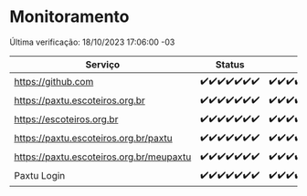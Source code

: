 # Monitoramento

Última verificação: 18/10/2023 17:06:00 -03

|Serviço|Status|Últimas 24h|
|---|---|---|
|https://github.com|<span title="2023-10-11: OK=24">✔️</span><span title="2023-10-12: OK=24">✔️</span><span title="2023-10-13: OK=24">✔️</span><span title="2023-10-14: OK=24">✔️</span><span title="2023-10-15: OK=24">✔️</span><span title="2023-10-16: OK=24">✔️</span><span title="2023-10-17: OK=20">✔️</span>|<span title="17/10/2023 17:06:00 -03 : 200">✔️</span><span title="17/10/2023 18:04:00 -03 : 200">✔️</span><span title="17/10/2023 19:04:00 -03 : 200">✔️</span><span title="17/10/2023 20:04:00 -03 : 200">✔️</span><span title="17/10/2023 21:29:00 -03 : 200">✔️</span><span title="17/10/2023 22:41:00 -03 : 200">✔️</span><span title="17/10/2023 23:15:00 -03 : 200">✔️</span><span title="18/10/2023 00:06:00 -03 : 200">✔️</span><span title="18/10/2023 01:07:00 -03 : 200">✔️</span><span title="18/10/2023 02:05:00 -03 : 200">✔️</span><span title="18/10/2023 03:08:00 -03 : 200">✔️</span><span title="18/10/2023 04:04:00 -03 : 200">✔️</span><span title="18/10/2023 05:08:00 -03 : 200">✔️</span><span title="18/10/2023 06:06:00 -03 : 200">✔️</span><span title="18/10/2023 07:06:00 -03 : 200">✔️</span><span title="18/10/2023 08:03:00 -03 : 200">✔️</span><span title="18/10/2023 09:11:00 -03 : 200">✔️</span><span title="18/10/2023 10:09:00 -03 : 200">✔️</span><span title="18/10/2023 11:05:00 -03 : 200">✔️</span><span title="18/10/2023 12:06:00 -03 : 200">✔️</span><span title="18/10/2023 13:07:00 -03 : 200">✔️</span><span title="18/10/2023 14:04:00 -03 : 200">✔️</span><span title="18/10/2023 15:08:00 -03 : 200">✔️</span><span title="18/10/2023 16:03:00 -03 : 200">✔️</span><span title="18/10/2023 17:06:00 -03 : 200">✔️</span>|
|https://paxtu.escoteiros.org.br|<span title="2023-10-11: OK=24">✔️</span><span title="2023-10-12: OK=24">✔️</span><span title="2023-10-13: OK=24">✔️</span><span title="2023-10-14: OK=24">✔️</span><span title="2023-10-15: OK=24">✔️</span><span title="2023-10-16: OK=24">✔️</span><span title="2023-10-17: OK=20">✔️</span>|<span title="17/10/2023 17:06:00 -03 : 200">✔️</span><span title="17/10/2023 18:04:00 -03 : 200">✔️</span><span title="17/10/2023 19:04:00 -03 : 200">✔️</span><span title="17/10/2023 20:04:00 -03 : 200">✔️</span><span title="17/10/2023 21:29:00 -03 : 200">✔️</span><span title="17/10/2023 22:41:00 -03 : 200">✔️</span><span title="17/10/2023 23:15:00 -03 : 200">✔️</span><span title="18/10/2023 00:06:00 -03 : 200">✔️</span><span title="18/10/2023 01:07:00 -03 : 200">✔️</span><span title="18/10/2023 02:05:00 -03 : 200">✔️</span><span title="18/10/2023 03:08:00 -03 : 200">✔️</span><span title="18/10/2023 04:04:00 -03 : 200">✔️</span><span title="18/10/2023 05:08:00 -03 : 200">✔️</span><span title="18/10/2023 06:06:00 -03 : 200">✔️</span><span title="18/10/2023 07:06:00 -03 : 200">✔️</span><span title="18/10/2023 08:03:00 -03 : 200">✔️</span><span title="18/10/2023 09:11:00 -03 : 200">✔️</span><span title="18/10/2023 10:09:00 -03 : 200">✔️</span><span title="18/10/2023 11:05:00 -03 : 200">✔️</span><span title="18/10/2023 12:06:00 -03 : 200">✔️</span><span title="18/10/2023 13:07:00 -03 : 200">✔️</span><span title="18/10/2023 14:04:00 -03 : 200">✔️</span><span title="18/10/2023 15:08:00 -03 : 200">✔️</span><span title="18/10/2023 16:03:00 -03 : 200">✔️</span><span title="18/10/2023 17:06:00 -03 : 200">✔️</span>|
|https://escoteiros.org.br|<span title="2023-10-11: OK=24">✔️</span><span title="2023-10-12: OK=24">✔️</span><span title="2023-10-13: OK=24">✔️</span><span title="2023-10-14: OK=24">✔️</span><span title="2023-10-15: OK=24">✔️</span><span title="2023-10-16: OK=24">✔️</span><span title="2023-10-17: OK=20">✔️</span>|<span title="17/10/2023 17:06:00 -03 : 200">✔️</span><span title="17/10/2023 18:04:00 -03 : 200">✔️</span><span title="17/10/2023 19:04:00 -03 : 200">✔️</span><span title="17/10/2023 20:04:00 -03 : 200">✔️</span><span title="17/10/2023 21:29:00 -03 : 200">✔️</span><span title="17/10/2023 22:41:00 -03 : 200">✔️</span><span title="17/10/2023 23:15:00 -03 : 200">✔️</span><span title="18/10/2023 00:06:00 -03 : 200">✔️</span><span title="18/10/2023 01:07:00 -03 : 200">✔️</span><span title="18/10/2023 02:05:00 -03 : 200">✔️</span><span title="18/10/2023 03:08:00 -03 : 200">✔️</span><span title="18/10/2023 04:04:00 -03 : 200">✔️</span><span title="18/10/2023 05:08:00 -03 : 200">✔️</span><span title="18/10/2023 06:06:00 -03 : 200">✔️</span><span title="18/10/2023 07:06:00 -03 : 200">✔️</span><span title="18/10/2023 08:03:00 -03 : 200">✔️</span><span title="18/10/2023 09:11:00 -03 : 200">✔️</span><span title="18/10/2023 10:09:00 -03 : 200">✔️</span><span title="18/10/2023 11:05:00 -03 : 200">✔️</span><span title="18/10/2023 12:06:00 -03 : 200">✔️</span><span title="18/10/2023 13:07:00 -03 : 200">✔️</span><span title="18/10/2023 14:04:00 -03 : 200">✔️</span><span title="18/10/2023 15:08:00 -03 : 200">✔️</span><span title="18/10/2023 16:03:00 -03 : 200">✔️</span><span title="18/10/2023 17:06:00 -03 : 200">✔️</span>|
|https://paxtu.escoteiros.org.br/paxtu|<span title="2023-10-11: OK=24">✔️</span><span title="2023-10-12: OK=24">✔️</span><span title="2023-10-13: OK=24">✔️</span><span title="2023-10-14: OK=24">✔️</span><span title="2023-10-15: OK=24">✔️</span><span title="2023-10-16: OK=24">✔️</span><span title="2023-10-17: OK=20">✔️</span>|<span title="17/10/2023 17:06:00 -03 : 200">✔️</span><span title="17/10/2023 18:04:00 -03 : 200">✔️</span><span title="17/10/2023 19:05:00 -03 : 200">✔️</span><span title="17/10/2023 20:04:00 -03 : 200">✔️</span><span title="17/10/2023 21:29:00 -03 : 200">✔️</span><span title="17/10/2023 22:41:00 -03 : 200">✔️</span><span title="17/10/2023 23:15:00 -03 : 200">✔️</span><span title="18/10/2023 00:06:00 -03 : 200">✔️</span><span title="18/10/2023 01:07:00 -03 : 200">✔️</span><span title="18/10/2023 02:05:00 -03 : 200">✔️</span><span title="18/10/2023 03:08:00 -03 : 200">✔️</span><span title="18/10/2023 04:04:00 -03 : 200">✔️</span><span title="18/10/2023 05:08:00 -03 : 200">✔️</span><span title="18/10/2023 06:06:00 -03 : 200">✔️</span><span title="18/10/2023 07:06:00 -03 : 200">✔️</span><span title="18/10/2023 08:03:00 -03 : 200">✔️</span><span title="18/10/2023 09:11:00 -03 : 200">✔️</span><span title="18/10/2023 10:09:00 -03 : 200">✔️</span><span title="18/10/2023 11:05:00 -03 : 200">✔️</span><span title="18/10/2023 12:06:00 -03 : 200">✔️</span><span title="18/10/2023 13:07:00 -03 : 200">✔️</span><span title="18/10/2023 14:04:00 -03 : 200">✔️</span><span title="18/10/2023 15:08:00 -03 : 200">✔️</span><span title="18/10/2023 16:03:00 -03 : 200">✔️</span><span title="18/10/2023 17:06:00 -03 : 200">✔️</span>|
|https://paxtu.escoteiros.org.br/meupaxtu|<span title="2023-10-11: OK=24">✔️</span><span title="2023-10-12: OK=24">✔️</span><span title="2023-10-13: OK=24">✔️</span><span title="2023-10-14: OK=24">✔️</span><span title="2023-10-15: OK=24">✔️</span><span title="2023-10-16: OK=24">✔️</span><span title="2023-10-17: OK=20">✔️</span>|<span title="17/10/2023 17:06:00 -03 : 200">✔️</span><span title="17/10/2023 18:04:00 -03 : 200">✔️</span><span title="17/10/2023 19:05:00 -03 : 200">✔️</span><span title="17/10/2023 20:04:00 -03 : 200">✔️</span><span title="17/10/2023 21:29:00 -03 : 200">✔️</span><span title="17/10/2023 22:41:00 -03 : 200">✔️</span><span title="17/10/2023 23:15:00 -03 : 200">✔️</span><span title="18/10/2023 00:06:00 -03 : 200">✔️</span><span title="18/10/2023 01:07:00 -03 : 200">✔️</span><span title="18/10/2023 02:05:00 -03 : 200">✔️</span><span title="18/10/2023 03:08:00 -03 : 200">✔️</span><span title="18/10/2023 04:04:00 -03 : 200">✔️</span><span title="18/10/2023 05:08:00 -03 : 200">✔️</span><span title="18/10/2023 06:06:00 -03 : 200">✔️</span><span title="18/10/2023 07:06:00 -03 : 200">✔️</span><span title="18/10/2023 08:03:00 -03 : 200">✔️</span><span title="18/10/2023 09:11:00 -03 : 200">✔️</span><span title="18/10/2023 10:09:00 -03 : 200">✔️</span><span title="18/10/2023 11:05:00 -03 : 200">✔️</span><span title="18/10/2023 12:06:00 -03 : 200">✔️</span><span title="18/10/2023 13:07:00 -03 : 200">✔️</span><span title="18/10/2023 14:04:00 -03 : 200">✔️</span><span title="18/10/2023 15:08:00 -03 : 200">✔️</span><span title="18/10/2023 16:03:00 -03 : 200">✔️</span><span title="18/10/2023 17:06:00 -03 : 200">✔️</span>|
|Paxtu Login|<span title="2023-10-11: OK=24">✔️</span><span title="2023-10-12: OK=24">✔️</span><span title="2023-10-13: OK=24">✔️</span><span title="2023-10-14: OK=24">✔️</span><span title="2023-10-15: OK=24">✔️</span><span title="2023-10-16: OK=24">✔️</span><span title="2023-10-17: OK=20">✔️</span>|<span title="17/10/2023 17:06:00 -03 : 200">✔️</span><span title="17/10/2023 18:04:00 -03 : 200">✔️</span><span title="17/10/2023 19:05:00 -03 : 200">✔️</span><span title="17/10/2023 20:04:00 -03 : 200">✔️</span><span title="17/10/2023 21:29:00 -03 : 200">✔️</span><span title="17/10/2023 22:41:00 -03 : 200">✔️</span><span title="17/10/2023 23:15:00 -03 : 200">✔️</span><span title="18/10/2023 00:06:00 -03 : 200">✔️</span><span title="18/10/2023 01:07:00 -03 : 200">✔️</span><span title="18/10/2023 02:05:00 -03 : 200">✔️</span><span title="18/10/2023 03:08:00 -03 : 200">✔️</span><span title="18/10/2023 04:05:00 -03 : 200">✔️</span><span title="18/10/2023 05:08:00 -03 : 200">✔️</span><span title="18/10/2023 06:06:00 -03 : 200">✔️</span><span title="18/10/2023 07:06:00 -03 : 200">✔️</span><span title="18/10/2023 08:03:00 -03 : 200">✔️</span><span title="18/10/2023 09:11:00 -03 : 200">✔️</span><span title="18/10/2023 10:09:00 -03 : 200">✔️</span><span title="18/10/2023 11:05:00 -03 : 200">✔️</span><span title="18/10/2023 12:06:00 -03 : 200">✔️</span><span title="18/10/2023 13:07:00 -03 : 200">✔️</span><span title="18/10/2023 14:04:00 -03 : 200">✔️</span><span title="18/10/2023 15:08:00 -03 : 200">✔️</span><span title="18/10/2023 16:03:00 -03 : 200">✔️</span><span title="18/10/2023 17:06:00 -03 : 200">✔️</span>|

